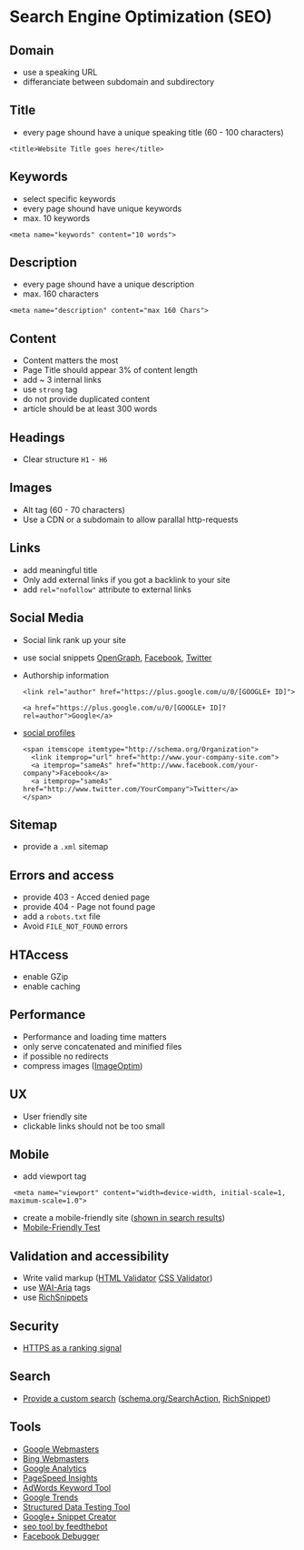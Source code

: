 # Search Engine Optimization (SEO)

## Domain
* use a speaking URL
* differanciate between subdomain and subdirectory

## Title
* every page shound have a unique speaking title (60 - 100 characters)

```
<title>Website Title goes here</title>
```

## Keywords
* select specific keywords
* every page shound have unique keywords
* max. 10 keywords

```
<meta name="keywords" content="10 words">
```

## Description
* every page shound have a unique description
* max. 160 characters

```
<meta name="description" content="max 160 Chars">
```

## Content
* Content matters the most
* Page Title should appear 3% of content length
* add ~ 3 internal links
* use `strong` tag
* do not provide duplicated content
* article should be at least 300 words

## Headings
* Clear structure `H1` -` H6`

## Images
* Alt tag (60 - 70 characters)
* Use a CDN or a subdomain to allow parallal http-requests

## Links
* add meaningful title
* Only add external links if you got a backlink to your site
* add `rel="nofollow"` attribute to external links

## Social Media
* Social link rank up your site
* use social snippets [OpenGraph](http://ogp.me/), [Facebook](https://developers.facebook.com/docs/sharing/best-practices), [Twitter](https://dev.twitter.com/cards/getting-started)
* Authorship information

  `<link rel="author" href="https://plus.google.com/u/0/[GOOGLE+ ID]">`

  `<a href="https://plus.google.com/u/0/[GOOGLE+ ID]?rel=author">Google</a>`
* [social profiles](https://developers.google.com/webmasters/structured-data/customize/social-profiles)

  ```
  <span itemscope itemtype="http://schema.org/Organization">
    <link itemprop="url" href="http://www.your-company-site.com">
    <a itemprop="sameAs" href="http://www.facebook.com/your-company">Facebook</a>
    <a itemprop="sameAs" href="http://www.twitter.com/YourCompany">Twitter</a>
  </span>
  ```

## Sitemap
* provide a `.xml` sitemap

## Errors and access
* provide 403 - Acced denied page
* provide 404 - Page not found page
* add a `robots.txt` file
* Avoid `FILE_NOT_FOUND` errors

## HTAccess
* enable GZip
* enable caching

## Performance
* Performance and loading time matters
* only serve concatenated and minified files
* if possible no redirects
* compress images ([ImageOptim](https://imageoptim.com/))

## UX
* User friendly site
* clickable links should not be too small

## Mobile
* add viewport tag

```
 <meta name="viewport" content="width=device-width, initial-scale=1, maximum-scale=1.0">
 ```

* create a mobile-friendly site ([shown in search results](http://googlewebmastercentral.blogspot.be/2014/11/helping-users-find-mobile-friendly-pages.html))
* [Mobile-Friendly Test](https://www.google.com/webmasters/tools/mobile-friendly/)

## Validation and accessibility
* Write valid markup ([HTML Validator](http://validator.w3.org/) [CSS Validator](http://jigsaw.w3.org/css-validator/))
* use [WAI-Aria](http://www.w3.org/TR/wai-aria/) tags
* use [RichSnippets](http://schema.org/)

## Security
* [HTTPS as a ranking signal](http://googlewebmastercentral.blogspot.be/2014/08/https-as-ranking-signal.html)

## Search
* [Provide a custom search](https://developers.google.com/custom-search/) ([schema.org/SearchAction](http://schema.org/SearchAction), [RichSnippet](https://developers.google.com/webmasters/richsnippets/sitelinkssearch?utm_source=wmc-blog&utm_medium=direct-referral&utm_campaign=sitelinks-searchbox))

## Tools
* [Google Webmasters](https://www.google.com/webmasters/)
* [Bing Webmasters](http://www.bing.com/toolbox/webmaster)
* [Google Analytics](http://www.google.com/analytics/)
* [PageSpeed Insights](https://developers.google.com/speed/pagespeed/insights/)
* [AdWords Keyword Tool](https://adwords.google.com/KeywordPlanner)
* [Google Trends](http://www.google.com/trends/)
* [Structured Data Testing Tool](http://www.google.com/webmasters/tools/richsnippets)
* [Google+ Snippet Creator](https://developers.google.com/+/web/snippet/)
* [seo tool by feedthebot](http://www.feedthebot.com/tools/)
* [Facebook Debugger](https://developers.facebook.com/tools/debug)
